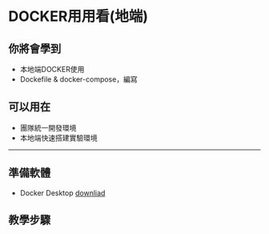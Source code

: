 # DOCKER用用看(地端) #

## 你將會學到 ##
- 本地端DOCKER使用
- Dockefile & docker-compose，編寫


## 可以用在 ##
- 團隊統一開發環境
- 本地端快速搭建實驗環境
---

## 準備軟體 ##
- Docker Desktop  [downliad](https://www.docker.com/get-started) 

## 教學步驟 ##








